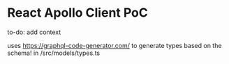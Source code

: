 # React Apollo Client PoC

to-do:
add context

uses https://graphql-code-generator.com/ to generate types based on the schema! in /src/models/types.ts